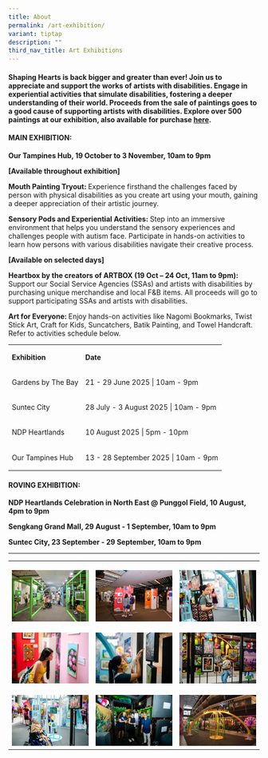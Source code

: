 ```yaml
---
title: About
permalink: /art-exhibition/
variant: tiptap
description: ""
third_nav_title: Art Exhibitions
---
```

<h4><strong>Shaping Hearts is back bigger and greater than ever!</strong> Join us to appreciate and support the works of artists with disabilities. Engage in experiential activities that simulate disabilities, fostering a deeper understanding of their world. Proceeds from the sale of paintings goes to a good cause of supporting artists with disabilities.<strong> </strong>Explore over 500 paintings at our exhibition, also available for purchase <a href="https://shop.shapinghearts.sg/" rel="noopener nofollow" target="_blank">here</a>.</h4>
<h4><strong>MAIN EXHIBITION:</strong></h4>
<p><strong>Our Tampines Hub, 19 October to 3 November, 10am to 9pm</strong>
</p>
<p><strong>[Available throughout exhibition]</strong>
</p>
<p><strong>Mouth Painting Tryout: </strong>Experience firsthand the challenges
faced by person with physical disabilities as you create art using your
mouth, gaining a deeper appreciation of their artistic journey.</p>
<p><strong>Sensory Pods and Experiential Activities: </strong>Step into an
immersive environment that helps you understand the sensory experiences
and challenges people with autism face. Participate in hands-on activities
to learn how persons with various disabilities navigate their creative
process.</p>
<p><strong>[Available on selected days]</strong>
</p>
<p><strong>Heartbox by the creators of ARTBOX (19 Oct – 24 Oct, 11am to 9pm): </strong>Support
our Social Service Agencies (SSAs) and artists with disabilities by purchasing
unique merchandise and local F&amp;B items. All proceeds will go to support
participating SSAs and artists with disabilities.</p>
<p><strong>Art for Everyone: </strong>Enjoy hands-on activities like Nagomi
Bookmarks, Twist Stick Art, Craft for Kids, Suncatchers, Batik Painting,
and Towel Handcraft. Refer to activities schedule below.</p>
<table style="minWidth: 50px">
<colgroup>
<col>
<col>
</colgroup>
<tbody>
<tr>
<td rowspan="1" colspan="1">
<p><strong>Exhibition</strong>
</p>
</td>
<td rowspan="1" colspan="1">
<p><strong>Date</strong>
</p>
</td>
</tr>
<tr>
<td rowspan="1" colspan="1">
<p>Gardens by The Bay</p>
</td>
<td rowspan="1" colspan="1">
<p>21 - 29 June 2025 | 10am - 9pm</p>
</td>
</tr>
<tr>
<td rowspan="1" colspan="1">
<p>Suntec City</p>
</td>
<td rowspan="1" colspan="1">
<p>28 July - 3 August 2025 | 10am - 9pm</p>
</td>
</tr>
<tr>
<td rowspan="1" colspan="1">
<p>NDP Heartlands</p>
</td>
<td rowspan="1" colspan="1">
<p>10 August 2025 | 5pm - 10pm</p>
</td>
</tr>
<tr>
<td rowspan="1" colspan="1">
<p>Our Tampines Hub</p>
</td>
<td rowspan="1" colspan="1">
<p>13 - 28 September 2025 | 10am - 9pm</p>
</td>
</tr>
</tbody>
</table>
<p></p>
<h4><strong>ROVING EXHIBITION:</strong></h4>
<p><strong>NDP Heartlands Celebration in North East @ Punggol Field, 10 August, 4pm to 9pm</strong>
</p>
<p><strong>Sengkang Grand Mall, 29 August - 1 September, 10am to 9pm</strong>
</p>
<p><strong>Suntec City, 23 September - 29 September, 10am to 9pm</strong>
</p>
<p></p>
<hr>
<p></p>
<table style="minWidth: 75px">
<colgroup>
<col>
<col>
<col>
</colgroup>
<tbody>
<tr>
<th rowspan="1" colspan="1">
<p></p>
<div class="isomer-image-wrapper">
<img style="width: 100%" height="auto" width="100%" alt="" src="/images/AE1.jpg">
</div>
</th>
<th rowspan="1" colspan="1">
<p></p>
<div class="isomer-image-wrapper">
<img style="width: 100%" height="auto" width="100%" alt="" src="/images/AE2.jpg">
</div>
</th>
<th rowspan="1" colspan="1">
<p></p>
<div class="isomer-image-wrapper">
<img style="width: 100%" height="auto" width="100%" alt="" src="/images/AE3.jpg">
</div>
</th>
</tr>
<tr>
<td rowspan="1" colspan="1">
<p></p>
<div class="isomer-image-wrapper">
<img style="width: 100%" height="auto" width="100%" alt="" src="/images/AE4.jpg">
</div>
</td>
<td rowspan="1" colspan="1">
<p></p>
<div class="isomer-image-wrapper">
<img style="width: 100%" height="auto" width="100%" alt="" src="/images/AE5.jpg">
</div>
</td>
<td rowspan="1" colspan="1">
<p></p>
<div class="isomer-image-wrapper">
<img style="width: 100%" height="auto" width="100%" alt="" src="/images/AE6.jpg">
</div>
</td>
</tr>
<tr>
<td rowspan="1" colspan="1">
<p></p>
<div class="isomer-image-wrapper">
<img style="width: 100%" height="auto" width="100%" alt="" src="/images/AE7.jpg">
</div>
</td>
<td rowspan="1" colspan="1">
<p></p>
<div class="isomer-image-wrapper">
<img style="width: 100%" height="auto" width="100%" alt="" src="/images/AE8.jpg">
</div>
</td>
<td rowspan="1" colspan="1">
<p></p>
<div class="isomer-image-wrapper">
<img style="width: 100%" height="auto" width="100%" alt="" src="/images/AE9.jpg">
</div>
</td>
</tr>
</tbody>
</table>
<p></p>